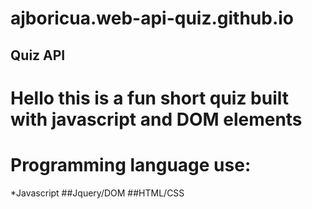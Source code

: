 # ajboricua.web-api-quiz.github.io

## Quiz API

# Hello this is a fun short quiz built with javascript and DOM elements 

# Programming language use:
*Javascript
##Jquery/DOM
##HTML/CSS


